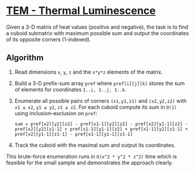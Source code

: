 # [TEM - Thermal Luminescence](https://www.spoj.com/problems/TEM/)

Given a 3-D matrix of heat values (positive and negative), the task is to find a cuboid submatrix with maximum possible sum and output the coordinates of its opposite corners (1-indexed).

## Algorithm

1. Read dimensions `x`, `y`, `z` and the `x*y*z` elements of the matrix.
2. Build a 3-D prefix-sum array `pref` where `pref[i][j][k]` stores the sum of elements for coordinates `1..i, 1..j, 1..k`.
3. Enumerate all possible pairs of corners `(x1,y1,z1)` and `(x2,y2,z2)` with `x1 ≤ x2`, `y1 ≤ y2`, `z1 ≤ z2`.
   For each cuboid compute its sum in `O(1)` using inclusion–exclusion on `pref`:
   
   `sum = pref[x2][y2][z2]
          - pref[x1-1][y2][z2] - pref[x2][y1-1][z2] - pref[x2][y2][z1-1]
          + pref[x1-1][y1-1][z2] + pref[x1-1][y2][z1-1] + pref[x2][y1-1][z1-1]
          - pref[x1-1][y1-1][z1-1]`
4. Track the cuboid with the maximal sum and output its coordinates.

This brute-force enumeration runs in `O(x^2 * y^2 * z^2)` time which is feasible for the small sample and demonstrates the approach clearly.

